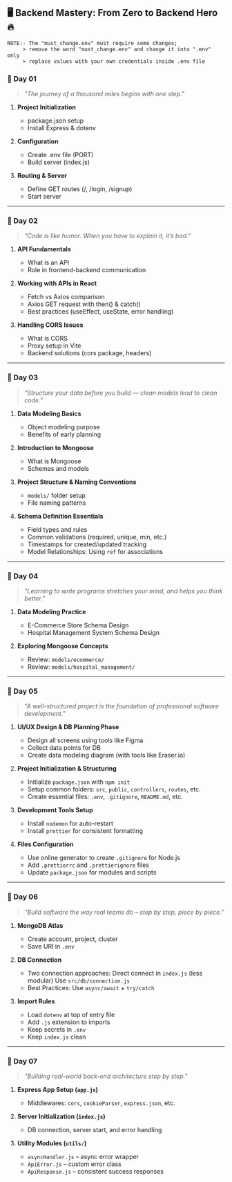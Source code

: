 <h2>🖥️ Backend Mastery: From Zero to Backend Hero 🔥</h2>

```
NOTE:- The "must_change.env" must require some changes;
     > remove the word "must_change.env" and change it into ".env" only
     > replace values with your own credentials inside .env file
```

<h3>📅 Day 01</h3>

> _"The journey of a thousand miles begins with one step."_

1. **Project Initialization**

   - package.json setup
   - Install Express & dotenv
     <br />

2. **Configuration**

   - Create .env file (PORT)
   - Build server (index.js)
     <br />

3. **Routing & Server**
   - Define GET routes (/, /login, /signup)
   - Start server

---

<h3>📅 Day 02</h3>

> _"Code is like humor. When you have to explain it, it’s bad."_

1. **API Fundamentals**

   - What is an API
   - Role in frontend-backend communication
     <br />

2. **Working with APIs in React**

   - Fetch vs Axios comparison
   - Axios GET request with then() & catch()
   - Best practices (useEffect, useState, error handling)
     <br />

3. **Handling CORS Issues**
   - What is CORS
   - Proxy setup in Vite
   - Backend solutions (cors package, headers)

---

<h3>📅 Day 03</h3>

> _"Structure your data before you build — clean models lead to clean code."_

1. **Data Modeling Basics**

   - Object modeling purpose
   - Benefits of early planning
     <br />

2. **Introduction to Mongoose**

   - What is Mongoose
   - Schemas and models
     <br />

3. **Project Structure & Naming Conventions**

   - `models/` folder setup
   - File naming patterns
     <br />

4. **Schema Definition Essentials**

   - Field types and rules
   - Common validations (required, unique, min, etc.)
   - Timestamps for created/updated tracking
   - Model Relationships: Using `ref` for associations

---

<h3>📅 Day 04</h3>

> _"Learning to write programs stretches your mind, and helps you think better."_

1. **Data Modeling Practice**

   - E-Commerce Store Schema Design
   - Hospital Management System Schema Design
     <br />

2. **Exploring Mongoose Concepts**

   - Review: `models/ecommerce/`
   - Review: `models/hospital_management/`

---

<h3>📅 Day 05 </h3>

> _"A well-structured project is the foundation of professional software development."_

1. **UI/UX Design & DB Planning Phase**

   - Design all screens using tools like Figma
   - Collect data points for DB
   - Create data modeling diagram (with tools like Eraser.io)
     <br />

2. **Project Initialization & Structuring**

   - Initialize `package.json` with `npm init`
   - Setup common folders: `src`, `public`, `controllers`, `routes`, etc.
   - Create essential files: `.env`, `.gitignore`, `README.md`, etc.
     <br />

3. **Development Tools Setup**

   - Install `nodemon` for auto-restart
   - Install `prettier` for consistent formatting
     <br />

4. **Files Configuration**

   - Use online generator to create `.gitignore` for Node.js
   - Add `.prettierrc` and `.prettierignore` files
   - Update `package.json` for modules and scripts

---

<h3>📅 Day 06</h3>

> _"Build software the way real teams do – step by step, piece by piece."_

1. **MongoDB Atlas**

   - Create account, project, cluster
   - Save URI in `.env`
     <br />

2. **DB Connection**

   - Two connection approaches:
     Direct connect in `index.js` (less modular)
     Use `src/db/connection.js`
   - Best Practices: Use `async/await` + `try/catch`
     <br />

3. **Import Rules**

   - Load `dotenv` at top of entry file
   - Add `.js` extension to imports
   - Keep secrets in `.env`
   - Keep `index.js` clean

---

<h3>📅 Day 07 </h3>

> _"Building real-world back-end architecture step by step."_

1. **Express App Setup (`app.js`)**

   - Middlewares: `cors`, `cookieParser`, `express.json`, etc.
     <br />

2. **Server Initialization (`index.js`)**

   - DB connection, server start, and error handling
     <br />

3. **Utility Modules (`utils/`)**

   - `asyncHandler.js` – async error wrapper
   - `ApiError.js` – custom error class
   - `ApiResponse.js` – consistent success responses
